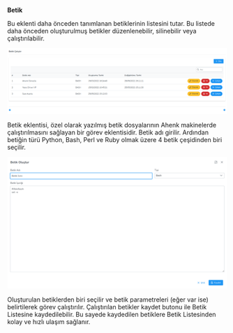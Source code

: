**Betik**

Bu eklenti daha önceden tanımlanan betiklerinin listesini tutar.
Bu listede daha önceden oluşturulmuş betikler düzenlenebilir, silinebilir veya çalıştırılabilir.

[![Betik](../images/computerManagement/scriptExecute.png)](../images/computerManagement/scriptExecute.png)

Betik eklentisi, özel olarak yazılmış betik dosyalarının Ahenk makinelerde çalıştırılmasını sağlayan bir görev 
eklentisidir. Betik adı girilir. Ardından betiğin türü Python, Bash, Perl ve Ruby olmak üzere 4 betik çeşidinden 
biri seçilir. 

[![Betik](../images/computerManagement/scriptCreate.png)](../images/computerManagement/scriptCreate.png)

Oluşturulan betiklerden biri seçilir ve betik parametreleri (eğer var ise) belirtilerek görev çalıştırılır.
Çalıştırılan betikler kaydet butonu ile Betik Listesine kaydedilebilir. Bu sayede kaydedilen betiklere Betik 
Listesinden kolay ve hızlı ulaşım sağlanır.



<link href=/lider3.0/assets/style.css rel=stylesheet></link>
